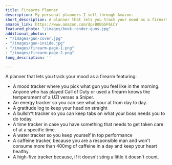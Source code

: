 ```yaml
---
title: Firearms Planner
description: My personal planners I sell through Amazon.
short_description: A planner that lets you track your mood as a firearm!
amazon_link: https://www.amazon.com/dp/B0BGSF6LCY
featured_photo: "/images/book-render-guns.jpg"
additional_photos:
- "/images/gun-cover.jpg"
- "/images/gun-inside.jpg"
- "/images/firearm-page-1.png"
- "/images/firearm-page-2.png"
long_description: ''

---
```

A planner that lets you track your mood as a firearm featuring:

* A mood tracker where you pick what gun you feel like in the morning. Anyone who has played Call of Duty or used a firearm knows the temperament of a UZI verses a Sniper.
* An energy tracker so you can see what your at from day to day.
* A gratitude log to keep your head on straight
* A bullsh*t tracker so you can keep tabs on what your boss needs you to do today.
* A time tracker in case you have something that needs to get taken care of at a specific time.
* A water tracker so you keep yourself in top performance
* A caffeine tracker, because you are a responsible man and won't consume more than 400mg of caffeine in a day and keep your heart healthy.
* A high-five tracker because, if it doesn't sting a little it doesn't count.